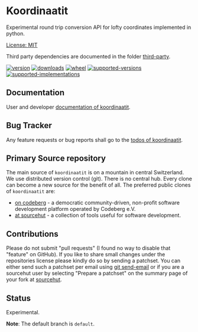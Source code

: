 # Koordinaatit

Experimental round trip conversion API for lofty coordinates implemented in python.

[License: MIT](https://git.sr.ht/~sthagen/koordinaatit/tree/default/item/LICENSE)

Third party dependencies are documented in the folder [third-party](docs/third-party/README.md).

[![version](https://img.shields.io/pypi/v/koordinaatit.svg?style=flat)](https://pypi.python.org/pypi/koordinaatit/)
[![downloads](https://pepy.tech/badge/koordinaatit/month)](https://pepy.tech/project/koordinaatit)
[![wheel](https://img.shields.io/pypi/wheel/koordinaatit.svg?style=flat)](https://pypi.python.org/pypi/koordinaatit/)
[![supported-versions](https://img.shields.io/pypi/pyversions/koordinaatit.svg?style=flat)](https://pypi.python.org/pypi/koordinaatit/)
[![supported-implementations](https://img.shields.io/pypi/implementation/koordinaatit.svg?style=flat)](https://pypi.python.org/pypi/koordinaatit/)

## Documentation

User and developer [documentation of koordinaatit](https://codes.dilettant.life/docs/koordinaatit).

## Bug Tracker

Any feature requests or bug reports shall go to the [todos of koordinaatit](https://todo.sr.ht/~sthagen/koordinaatit).

## Primary Source repository

The main source of `koordinaatit` is on a mountain in central Switzerland.
We use distributed version control (git).
There is no central hub.
Every clone can become a new source for the benefit of all.
The preferred public clones of `koordinaatit` are:

* [on codeberg](https://codeberg.org/sthagen/koordinaatit) - a democratic community-driven, non-profit software development platform operated by Codeberg e.V.
* [at sourcehut](https://git.sr.ht/~sthagen/koordinaatit) - a collection of tools useful for software development.

## Contributions

Please do not submit "pull requests" (I found no way to disable that "feature" on GitHub).
If you like to share small changes under the repositories license please kindly do so by sending a patchset.
You can either send such a patchset per email using [git send-email](https://git-send-email.io) or 
if you are a sourcehut user by selecting "Prepare a patchset" on the summary page of your fork at [sourcehut](https://git.sr.ht/).

## Status

Experimental.

**Note**: The default branch is `default`.
